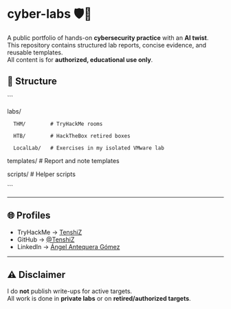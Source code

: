 # cyber-labs 🛡️🤖

A public portfolio of hands-on **cybersecurity practice** with an **AI twist**.  
This repository contains structured lab reports, concise evidence, and reusable templates.  
All content is for **authorized, educational use only**.

## 📂 Structure
\`\`\`

labs/

	  THM/        # TryHackMe rooms

	  HTB/        # HackTheBox retired boxes
 
	  LocalLab/   # Exercises in my isolated VMware lab

templates/    # Report and note templates

scripts/      # Helper scripts

\`\`\`

---

## 🌐 Profiles
- TryHackMe → [TenshiZ](https://tryhackme.com/p/TenshiZ)  
- GitHub → [@TenshiZ](https://github.com/TenshiZ)  
- LinkedIn → [Ángel Antequera Gómez](https://www.linkedin.com/in/angel-antequera-gomez-279295215/)

---

## ⚠️ Disclaimer
I do **not** publish write-ups for active targets.  
All work is done in **private labs** or on **retired/authorized targets**.
